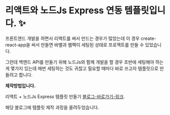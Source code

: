 # 리액트와 노드Js Express 연동 템플릿입니다. ✨

프론트엔드 개발을 하면서 리액트를 써서 만드는 경우가 많았는데
이 경우 create-react-app을 써서 만들면 바벨과 웹팩이 세팅된 상태로 프로젝트를 만들 수 있었습니다.

그런데 백엔드 API를 만들기 위해 노드Js와 함께 개발을 할 경우 초반에 세팅해야 하는 게 몇가지 있는데 매번 세팅하는 것도 귀찮고 필요할 때마다 바로 쓰고자 템플릿으로 만들려고 합니다.

**제작방법입니다.**

리액트 + 노드Js Express 템플릿 만들기 [블로그-바로가기-링크](https://velog.io/@woojin/%EB%A6%AC%EC%95%A1%ED%8A%B8-%EB%85%B8%EB%93%9CJs-Express-%ED%85%9C%ED%94%8C%EB%A6%BF-%EB%A7%8C%EB%93%A4%EA%B8%B0#--%EC%84%9C%EB%B2%84-%EC%84%B8%ED%8C%85).

해당 블로그에 템플릿 제작 과정을 올려두었습니다.

